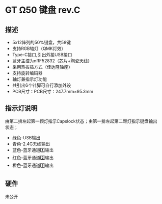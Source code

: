 # GT Ω50 键盘 rev.C

## 描述

- 5x12阵列的50%键盘，共58键
- 支持RGB轴灯（QMK灯效）
- Type-C接口,引出外接USB接口
- 蓝牙主控为nRF52832（芯片+陶瓷天线）
- 采用热拔插方式（佳达隆轴座）
- 支持旋转编码器
- 轴灯兼指示灯功能
- 共引出6个针脚可自行添加外设
- PCB尺寸：PCB尺寸：247.7mm×95.3mm

## 指示灯说明
由第二排左起第一颗灯指示Capslock状态；由第一排左起第二颗灯指示键盘输出状态；

- 绿色-USB输出
- 青色-2.4G无线输出
- 蓝色-蓝牙通道1️⃣输出
- 红色-蓝牙通道2️⃣输出
- 橙色-蓝牙通道3️⃣输出

## 硬件

未公开

